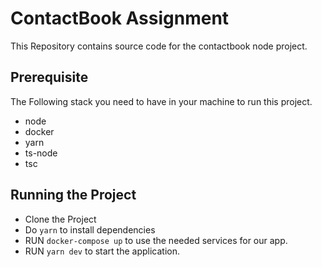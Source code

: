 # ContactBook Assignment
This Repository contains source code for the contactbook node project.
## Prerequisite
The Following stack you need to have in your machine to run this project.
 - node
 - docker
 - yarn
 - ts-node
 - tsc
## Running the Project
 - Clone the Project
 - Do `yarn` to install dependencies
 - RUN `docker-compose up` to use the needed services for our app.
 - RUN `yarn dev` to start the application.

	
